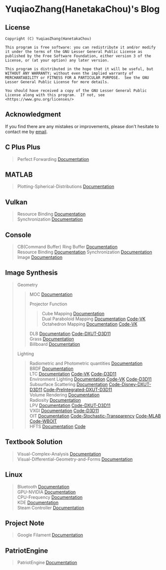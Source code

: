 # YuqiaoZhang(HanetakaChou)'s Blog  

## License  
```  
Copyright (C) YuqiaoZhang(HanetakaChou)

This program is free software: you can redistribute it and/or modify it under the terms of the GNU Lesser General Public License as published by the Free Software Foundation, either version 3 of the License, or (at your option) any later version.

This program is distributed in the hope that it will be useful, but WITHOUT ANY WARRANTY; without even the implied warranty of MERCHANTABILITY or FITNESS FOR A PARTICULAR PURPOSE.  See the GNU Lesser General Public License for more details.

You should have received a copy of the GNU Lesser General Public License along with this program.  If not, see <https://www.gnu.org/licenses/>
```  

## Acknowledgment  

If you find there are any mistakes or improvements, please don't hesitate to contact me by [email](mailto:HanetakaChou@outlook.com).  

## C Plus Plus  

> Perfect Forwarding [Documentation](C-Plus-Plus/Perfect-Forwarding.html)  

## MATLAB  

> Plotting-Spherical-Distributions [Documentation](MATLAB/Plotting-Spherical-Distributions.html)  

## Vulkan  

> Resource Binding [Documentation](Vulkan/Resource-Binding.html)  
> Synchronization [Documentation](Vulkan/Synchronization.html)  

## Console  

> CB(Command Buffer) Ring Buffer [Documentation](Console/CB-Ring-Buffer.html)  
> Resource Binding [Documentation](Console/Resource-Binding.html)
> Synchronization [Documentation](Console/Synchronization.html)  
> Image [Documentation](Console/Image.html)  

## Image Synthesis  

> Geometry  
>  
>> MOC [Documentation](Image-Synthesis/Geometry/MOC.html)  
>>  
>> Projector Function  
>>> Cube Mapping [Documentation](Image-Synthesis/Geometry/Projector-Function/Cube-Mapping.html)  
>>> Dual Paraboloid Mapping [Documentation](Image-Synthesis/Geometry/Projector-Function/Dual-Paraboloid-Mapping.html) [Code-VK](https://github.com/HanetakaChou/Image-Synthesis/tree/Dual-Paraboloid-Mapping-VK)  
>>> Octahedron Mapping [Documentation](Image-Synthesis/Geometry/Projector-Function/Octahedron-Mapping.html) [Code-VK](https://github.com/HanetakaChou/Image-Synthesis/tree/Octahedron-Mapping-VK)  
>>  
>> DLB [Documentation](Image-Synthesis/Geometry/DLB.html) [Code-DXUT-D3D11](https://github.com/HanetakaChou/Image-Synthesis/tree/DLB-DXUT-D3D11)  
>> Grass [Documentation](Image-Synthesis/Geometry/Grass.html)  
>> Billboard [Documentation](Image-Synthesis/Geometry/Billboard.html)  
>>  
> Lighting  
>  
>> Radiometric and Photometric quantities [Documentation](Image-Synthesis/Lighting/Radiometric-and-Photometric-quantities.html)  
>> BRDF [Documentation](Image-Synthesis/Lighting/BRDF.html)  
>> LTC [Documentation](Image-Synthesis/Lighting/LTC.html) [Code-VK](https://github.com/HanetakaChou/Image-Synthesis/tree/LTC-VK) [Code-D3D11](https://github.com/HanetakaChou/Image-Synthesis/tree/LTC-D3D11)  
>> Environment Lighting [Documentation](Image-Synthesis/Lighting/Environment-Lighting.html) [Code-VK](https://github.com/HanetakaChou/Image-Synthesis/tree/Environment-Lighting-VK) [Code-D3D11](https://github.com/HanetakaChou/Image-Synthesis/tree/Environment-Lighting-D3D11)  
>> Subsurface Scattering [Documentation](Image-Synthesis/Lighting/Subsurface-Scattering.html) [Code-Disney-DXUT-D3D11](https://github.com/HanetakaChou/Image-Synthesis/tree/Subsurface-Scattering-Disney-DXUT-D3D11) [Code-PreIntegrated-DXUT-D3D11](https://github.com/HanetakaChou/Image-Synthesis/tree/Subsurface-Scattering-PreIntegrated-DXUT-D3D11)  
>> Volume Rendering [Documentation](Image-Synthesis/Lighting/Volume-Rendering.html)  
>> Radiosity [Documentation](Image-Synthesis/Lighting/Radiosity.html)  
>> LPV [Documentation](Image-Synthesis/Lighting/LPV.html) [Code-DXUT-D3D11](https://github.com/HanetakaChou/Image-Synthesis/tree/LPV-DXUT-D3D11)  
>> VXGI [Documentation](Image-Synthesis/Lighting/VXGI.html) [Code-D3D11](https://github.com/HanetakaChou/Image-Synthesis/tree/VXGI-D3D11)  
>> OIT [Documentation](Image-Synthesis/Lighting/OIT.html) [Code-Stochastic-Transparency](https://github.com/HanetakaChou/StochasticTransparency) [Code-MLAB](https://github.com/HanetakaChou/MultiLayerAlphaBlending) [Code-WBOIT](https://github.com/HanetakaChou/WeightedBlendedOIT)  
>> HFTS [Documentation](Image-Synthesis/Lighting/HFTS.html) [Code](https://github.com/HanetakaChou/HFTS)  
>>  

## Textbook Solution  

> Visual-Complex-Analysis [Documentation](Textbook-Solution/Visual-Complex-Analysis.html)  
> Visual-Differential-Geometry-and-Forms [Documentation](Textbook-Solution/Visual-Differential-Geometry-and-Forms.html)  

## Linux  

> Bluetooth [Documentation](Linux/Bluetooth.html)  
> GPU-NVIDIA [Documentation](Linux/GPU-NVIDIA.html)  
> CPU-Frequency [Documentation](Linux/CPU-Frequency.html)  
> KDE [Documentation](Linux/KDE.html)  
> Steam Controller [Documentation](Linux/Steam-Controller.html)  

## Project Note  

> Google Filament [Documentation](Project-Note/Google-Filament.html)  

## PatriotEngine  

> PatriotEngine [Documentation](PatriotEngine/index.html)  
